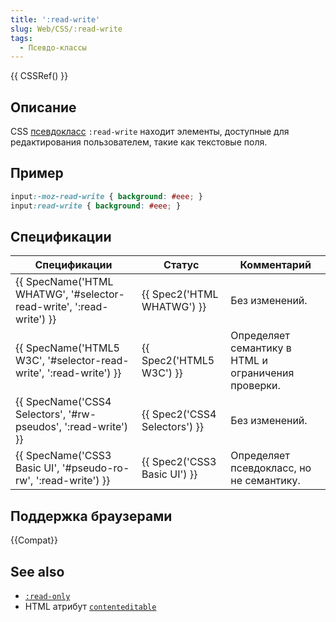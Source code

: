 ```yaml
---
title: ':read-write'
slug: Web/CSS/:read-write
tags:
  - Псевдо-классы
---
```


{{ CSSRef() }}

## Описание

CSS [псевдокласс](/ru/docs/Web/CSS/Псевдо-классы) `:read-write` находит элементы, доступные для редактирования пользователем, такие как текстовые поля.

## Пример

```css
input:-moz-read-write { background: #eee; }
input:read-write { background: #eee; }
```

## Спецификации

| Спецификации                                                                                 | Статус                                   | Комментарий                                         |
| -------------------------------------------------------------------------------------------- | ---------------------------------------- | --------------------------------------------------- |
| {{ SpecName('HTML WHATWG', '#selector-read-write', ':read-write') }} | {{ Spec2('HTML WHATWG') }}     | Без изменений.                                      |
| {{ SpecName('HTML5 W3C', '#selector-read-write', ':read-write') }}     | {{ Spec2('HTML5 W3C') }}         | Определяет семантику в HTML и ограничения проверки. |
| {{ SpecName('CSS4 Selectors', '#rw-pseudos', ':read-write') }}         | {{ Spec2('CSS4 Selectors') }} | Без изменений.                                      |
| {{ SpecName('CSS3 Basic UI', '#pseudo-ro-rw', ':read-write') }}         | {{ Spec2('CSS3 Basic UI') }}     | Определяет псевдокласс, но не семантику.            |

## Поддержка браузерами

{{Compat}}

## See also

- [`:read-only`](/ru/docs/Web/CSS/:read-only)
- HTML атрибут [`contenteditable`](/ru/docs/HTML/Content_Editable)
